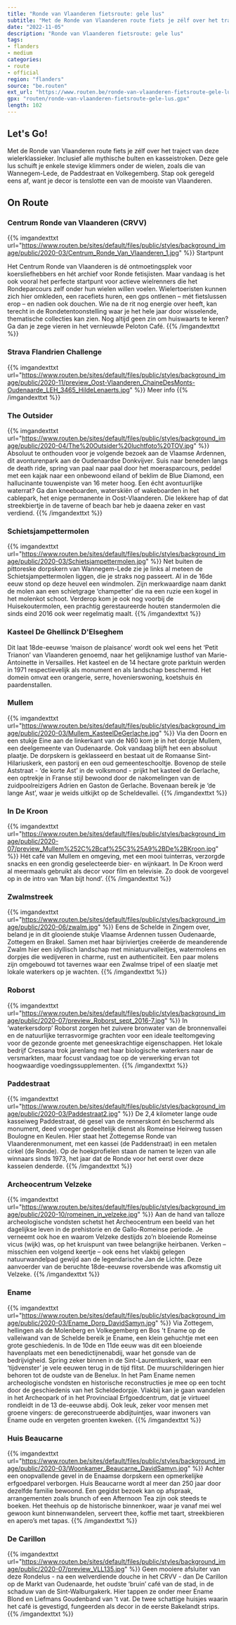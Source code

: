 ```yaml
---
title: "Ronde van Vlaanderen fietsroute: gele lus"
subtitle: "Met de Ronde van Vlaanderen route fiets je zélf over het traject van deze wielerklassieker"
date: "2022-11-05"
description: "Ronde van Vlaanderen fietsroute: gele lus"
tags:
- flanders
- medium
categories:
- route
- official
region: "flanders"
source: "be.routen"
ext_url: "https://www.routen.be/ronde-van-vlaanderen-fietsroute-gele-lus"
gpx: "routen/ronde-van-vlaanderen-fietsroute-gele-lus.gpx"
length: 102
---
```


## Let's Go!

Met de Ronde van Vlaanderen route fiets je zélf over het traject van deze wielerklassieker. Inclusief alle mythische bulten en kasseistroken. Deze gele lus schuift je enkele stevige klimmers onder de wielen, zoals die van Wannegem-Lede, de Paddestraat en Volkegemberg. Stap ook geregeld eens af, want je decor is tenslotte een van de mooiste van Vlaanderen.

## On Route

### Centrum Ronde van Vlaanderen (CRVV)

{{% imgandexttxt url="https://www.routen.be/sites/default/files/public/styles/background_image/public/2020-03/Centrum_Ronde_Van_Vlaanderen_1.jpg" %}}
Startpunt

Het Centrum Ronde van Vlaanderen is dé ontmoetingsplek voor koersliefhebbers en hét archief voor Ronde fetisjisten. Maar vandaag is het ook vooral het perfecte startpunt voor actieve wielrenners die het Rondeparcours zelf onder hun wielen willen voelen. Wielertoeristen kunnen zich hier omkleden, een racefiets huren, een gps ontlenen – mét fietslussen erop – en nadien ook douchen. Wie na de rit nog energie over heeft, kan terecht in de Rondetentoonstelling waar je het hele jaar door wisselende, thematische collecties kan zien. Nog altijd geen zin om huiswaarts te keren? Ga dan je zege vieren in het vernieuwde Peloton Café.
{{% /imgandexttxt %}}

### Strava Flandrien Challenge

{{% imgandexttxt url="https://www.routen.be/sites/default/files/public/styles/background_image/public/2020-11/preview_Oost-Vlaanderen_ChaineDesMonts-Oudenaarde_LEH_3465_HildeLenaerts.jpg" %}}
Meer info
{{% /imgandexttxt %}}

### The Outsider

{{% imgandexttxt url="https://www.routen.be/sites/default/files/public/styles/background_image/public/2020-04/The%20Outsider%20luchtfoto%20TOV.jpg" %}}
Absoluut te onthouden voor je volgende bezoek aan de Vlaamse Ardennen, dit avonturenpark aan de Oudenaardse Donkvijver. Suis naar beneden langs de death ride, spring van paal naar paal door het moerasparcours, peddel met een kajak naar een onbewoond eiland of beklim de Blue Diamond, een hallucinante touwenpiste van 16 meter hoog. Een écht avontuurlijke waterrat? Ga dan kneeboarden, waterskiën of wakeboarden in het cablepark, het enige permanente in Oost-Vlaanderen. Die lekkere hap of dat streekbiertje in de taverne of beach bar heb je daaena zeker en vast verdiend.
{{% /imgandexttxt %}}

### Schietsjampettermolen

{{% imgandexttxt url="https://www.routen.be/sites/default/files/public/styles/background_image/public/2020-03/Schietsjampettermolen.jpg" %}}
Net buiten de pittoreske dorpskern van Wannegem-Lede zie je links al meteen de Schietsjampettermolen liggen, die je straks nog passeert. Al in de 16de eeuw stond op deze heuvel een windmolen. Zijn merkwaardige naam dankt de molen aan een schietgrage ‘champetter’ die na een ruzie een kogel in het molenkot schoot. Verderop kom je ook nog voorbij de Huisekoutermolen, een prachtig gerestaureerde houten standermolen die sinds eind 2016 ook weer regelmatig maalt.
{{% /imgandexttxt %}}

### Kasteel De Ghellinck D'Elseghem

Dit laat 18de-eeuwse ‘maison de plaisance’ wordt ook wel eens het ‘Petit Trianon’ van Vlaanderen genoemd, naar het gelijknamige lusthof van Marie-Antoinette in Versailles. Het kasteel en de 14 hectare grote parktuin werden in 1971 respectievelijk als monument en als landschap beschermd. Het domein omvat een orangerie, serre, hovenierswoning, koetshuis én paardenstallen.

### Mullem

{{% imgandexttxt url="https://www.routen.be/sites/default/files/public/styles/background_image/public/2020-03/Mullem_KasteelDeGerlache.jpg" %}}
Via den Doorn en een stukje Eine aan de linkerkant van de N60 kom je in het dorpje Mullem, een deelgemeente van Oudenaarde. Ook vandaag blijft het een absoluut plaatje. De dorpskern is geklasseerd en bestaat uit de Romaanse Sint-Hilariuskerk, een pastorij en een oud gemeenteschooltje. Bovenop de steile Aststraat - ‘de korte Ast’ in de volksmond - prijkt het kasteel de Gerlache, een optrekje in Franse stijl bewoond door de nakomelingen van de zuidpoolreizigers Adrien en Gaston de Gerlache. Bovenaan bereik je ‘de lange Ast’, waar je weids uitkijkt op de Scheldevallei.
{{% /imgandexttxt %}}

### In De Kroon

{{% imgandexttxt url="https://www.routen.be/sites/default/files/public/styles/background_image/public/2020-07/preview_Mullem%252C%2Bcaf%25C3%25A9%2BDe%2BKroon.jpg" %}}
Hét café van Mullem en omgeving, met een mooi tuinterras, verzorgde snacks en een grondig geselecteerde bier- en wijnkaart. In De Kroon werd al meermaals gebruikt als decor voor film en televisie. Zo dook de voorgevel op in de intro van ‘Man bijt hond’.
{{% /imgandexttxt %}}

### Zwalmstreek

{{% imgandexttxt url="https://www.routen.be/sites/default/files/public/styles/background_image/public/2020-06/zwalm.jpg" %}}
Eens de Schelde in Zingem over, beland je in dit glooiende stukje Vlaamse Ardennen tussen Oudenaarde, Zottegem en Brakel. Samen met haar bijriviertjes creëerde de meanderende Zwalm hier een idyllisch landschap met miniatuurvalleitjes, watermolens en dorpjes die wedijveren in charme, rust en authenticiteit. Een paar molens zijn omgebouwd tot tavernes waar een Zwalmse tripel of een slaatje met lokale waterkers op je wachten.
{{% /imgandexttxt %}}

### Roborst

{{% imgandexttxt url="https://www.routen.be/sites/default/files/public/styles/background_image/public/2020-07/preview_Roborst_sept_2016-7.jpg" %}}
In ‘waterkersdorp’ Roborst zorgen het zuivere bronwater van de bronnenvallei en de natuurlijke terrasvormige grachten voor een ideale teeltomgeving voor de gezonde groente met geneeskrachtige eigenschappen. Het lokale bedrijf Cressana trok jarenlang met haar biologische waterkers naar de versmarkten, maar focust vandaag toe op de verwerking ervan tot hoogwaardige voedingssupplementen.
{{% /imgandexttxt %}}

### Paddestraat

{{% imgandexttxt url="https://www.routen.be/sites/default/files/public/styles/background_image/public/2020-03/Paddestraat2.jpg" %}}
De 2,4 kilometer lange oude kasseiweg Paddestraat, dé gesel van de rennerskont én beschermd als monument, deed vroeger gedeeltelijk dienst als Romeinse Heirweg tussen Boulogne en Keulen. Hier staat het Zottegemse Ronde van Vlaanderenmonument, met een kassei (de Paddenstraat) in een metalen cirkel (de Ronde). Op de hoekprofielen staan de namen te lezen van alle winnaars sinds 1973, het jaar dat de Ronde voor het eerst over deze kasseien denderde.
{{% /imgandexttxt %}}

### Archeocentrum Velzeke

{{% imgandexttxt url="https://www.routen.be/sites/default/files/public/styles/background_image/public/2020-10/romeinen_in_velzeke.jpg" %}}
Aan de hand van talloze archeologische vondsten schetst het Archeocentrum een beeld van het dagelijkse leven in de prehistorie en de Gallo-Romeinse periode. Je verneemt ook hoe en waarom Velzeke destijds zo’n bloeiende Romeinse vicus (wijk) was, op het kruispunt van twee belangrijke heirbanen. Verken – misschien een volgend keertje – ook eens het vlakbij gelegen natuurwandelpad gewijd aan de legendarische Jan de Lichte. Deze aanvoerder van de beruchte 18de-eeuwse roversbende was afkomstig uit Velzeke.
{{% /imgandexttxt %}}

### Ename

{{% imgandexttxt url="https://www.routen.be/sites/default/files/public/styles/background_image/public/2020-03/Ename_Dorp_DavidSamyn.jpg" %}}
Via Zottegem, hellingen als de Molenberg en Volkegemberg en Bos 't Ename op de valleiwand van de Schelde bereik je Ename, een klein gehuchtje met een grote geschiedenis. In de 10de en 11de eeuw was dit een bloeiende havenplaats met een benedictijnenabdij, waar het gonsde van de bedrijvigheid. Spring zeker binnen in de Sint-Laurentiuskerk, waar een ‘tijdvenster’ je vele eeuwen terug in de tijd flitst. De muurschilderingen hier behoren tot de oudste van de Benelux. In het Pam Ename nemen archeologische vondsten en historische reconstructies je mee op een tocht door de geschiedenis van het Scheldedorpje. Vlakbij kan je gaan wandelen in het Archeopark of in het Provinciaal Erfgoedcentrum, dat je virtueel rondleidt in de 13 de-eeuwse abdij. Ook leuk, zeker voor mensen met groene vingers: de gereconstrueerde abdijtuintjes, waar inwoners van Ename oude en vergeten groenten kweken.
{{% /imgandexttxt %}}

### Huis Beaucarne

{{% imgandexttxt url="https://www.routen.be/sites/default/files/public/styles/background_image/public/2020-03/Woonkamer_Beaucarne_DavidSamyn.jpg" %}}
Achter een onopvallende gevel in de Enaamse dorpskern een opmerkelijke erfgoedparel verborgen. Huis Beaucarne wordt al meer dan 250 jaar door dezelfde familie bewoond. Een gegidst bezoek kan op afspraak, arrangementen zoals brunch of een Afternoon Tea zijn ook steeds te boeken. Het theehuis op de historische binnenkoer, waar je vanaf mei wel gewoon kunt binnenwandelen, serveert thee, koffie met taart, streekbieren en apero’s met tapas.
{{% /imgandexttxt %}}

### De Carillon

{{% imgandexttxt url="https://www.routen.be/sites/default/files/public/styles/background_image/public/2020-07/preview_VLL135.jpg" %}}
Geen mooiere afsluiter van deze Rondelus - na een welverdiende douche in het CRVV - dan De Carillon op de Markt van Oudenaarde, het oudste ‘bruin’ café van de stad, in de schaduw van de Sint-Walburgakerk. Hier tappen ze onder meer Ename Blond en Liefmans Goudenband van ’t vat. De twee schattige huisjes waarin het café is gevestigd, fungeerden als decor in de eerste Bakelandt strips.
{{% /imgandexttxt %}}


